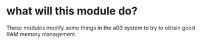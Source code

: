 # what will this module do? 

These modules modify some things in the a03 system to try to obtain good RAM memory management.
